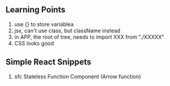 ## Learning Points
1. use {} to store variablea
2. jsx, can't use class, but className instead
3. in APP, the root of tree, needs to import XXX from "./XXXXX"
4. CSS looks good

## Simple React Snippets
1. sfc	Stateless Function Component (Arrow function)

